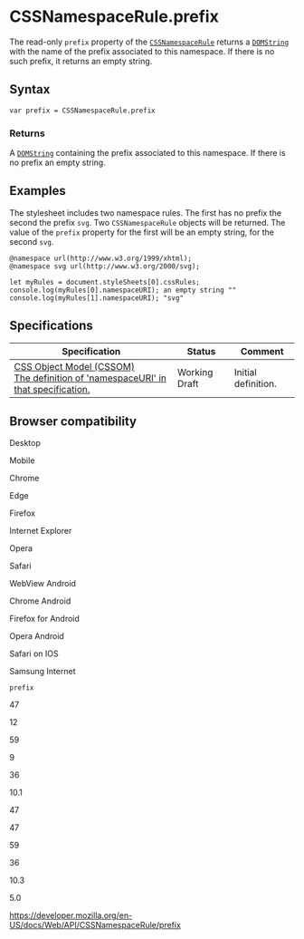 # CSSNamespaceRule.prefix

The read-only `prefix` property of the [`CSSNamespaceRule`](../cssnamespacerule) returns a [`DOMString`](../domstring) with the name of the prefix associated to this namespace. If there is no such prefix, it returns an empty string.

## Syntax

    var prefix = CSSNamespaceRule.prefix

### Returns

A [`DOMString`](../domstring) containing the prefix associated to this namespace. If there is no prefix an empty string.

## Examples

The stylesheet includes two namespace rules. The first has no prefix the second the prefix `svg`. Two `CSSNamespaceRule` objects will be returned. The value of the `prefix` property for the first will be an empty string, for the second `svg`.

    @namespace url(http://www.w3.org/1999/xhtml);
    @namespace svg url(http://www.w3.org/2000/svg);

    let myRules = document.styleSheets[0].cssRules;
    console.log(myRules[0].namespaceURI); an empty string ""
    console.log(myRules[1].namespaceURI); "svg"

## Specifications

<table><thead><tr class="header"><th>Specification</th><th>Status</th><th>Comment</th></tr></thead><tbody><tr class="odd"><td><a href="https://drafts.csswg.org/cssom/#dom-cssnamespacerule-namespaceuri">CSS Object Model (CSSOM)<br />
<span class="small">The definition of 'namespaceURI' in that specification.</span></a></td><td><span class="spec-wd">Working Draft</span></td><td>Initial definition.</td></tr></tbody></table>

## Browser compatibility

Desktop

Mobile

Chrome

Edge

Firefox

Internet Explorer

Opera

Safari

WebView Android

Chrome Android

Firefox for Android

Opera Android

Safari on IOS

Samsung Internet

`prefix`

47

12

59

9

36

10.1

47

47

59

36

10.3

5.0

<a href="https://developer.mozilla.org/en-US/docs/Web/API/CSSNamespaceRule/prefix" class="_attribution-link">https://developer.mozilla.org/en-US/docs/Web/API/CSSNamespaceRule/prefix</a>
